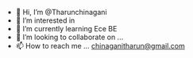 - 👋 Hi, I’m @Tharunchinagani
- 👀 I’m interested in 
- 🌱 I’m currently learning Ece BE
- 💞️ I’m looking to collaborate on ...
- 📫 How to reach me ...
chinaganitharun@gmail.com
<!---
Tharunchinagani/Tharunchinagani is a ✨ special ✨ repository because its `README.md` (this file) appears on your GitHub profile.
You can click the Preview link to take a look at your changes.
--->
